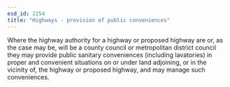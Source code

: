 ```yaml
---
esd_id: 2254
title: "Highways - provision of public conveniences"
---
```


Where the highway authority for a highway or proposed highway are or, as the case may be, will be a county council or metropolitan district council they may provide public sanitary conveniences (including lavatories) in proper and convenient situations on or under land adjoining, or in the vicinity of, the highway or proposed highway, and may manage such conveniences.

